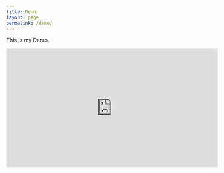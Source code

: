 ```yaml
---
title: Demo
layout: page
permalink: /demo/
---
```


This is my Demo.

<iframe width="560" height="315" src="https://www.youtube.com/embed/0QmxP64UJuk" frameborder="0" allow="accelerometer; autoplay; encrypted-media; gyroscope; picture-in-picture" allowfullscreen></iframe>
